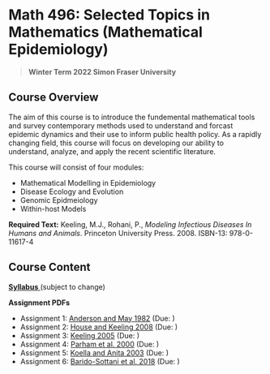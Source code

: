# Math 496: Selected Topics in Mathematics (Mathematical Epidemiology)

> **Winter Term 2022 Simon Fraser University**

## Course Overview
The aim of this course is to introduce the fundemental mathematical tools and survey contemporary methods used to understand and forcast epidemic dynamics and their use to inform public health policy. As a rapidly changing field, this course will focus on developing our ability to understand, analyze, and apply the recent scientific literature.  

This course will consist of four modules:
* Mathematical Modelling in Epidemiology
* Disease Ecology and Evolution
* Genomic Epidmeiology
* Within-host Models

**Required Text:** Keeling, M.J., Rohani, P., *Modeling Infectious Diseases In Humans and Animals*. Princeton University Press. 2008. ISBN-13: 978-0-11617-4


## Course Content
[**Syllabus** ](Syllabus.pdf) (subject to change)

**Assignment PDFs**
* Assignment 1: [Anderson and May 1982](Anderson1982.pdf) (Due: )
* Assignment 2: [House and Keeling 2008](House2008.pdf) (Due: )
* Assignment 3: [Keeling 2005](Keeling2005.pdf) (Due: )
* Assignment 4: [Parham et al. 2000](Parham2000.pdf) (Due: )
* Assignment 5: [Koella and Anita 2003](Koella2003.pdf) (Due: )
* Assignment 6: [Barido-Sottani et al. 2018](BaridoSottani2018.pdf) (Due: )
